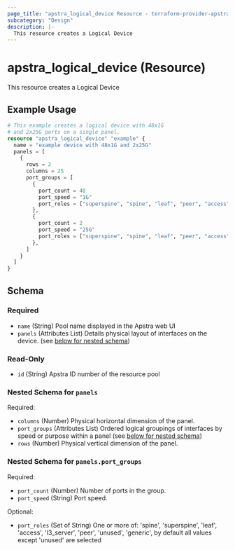 ```yaml
---
page_title: "apstra_logical_device Resource - terraform-provider-apstra"
subcategory: "Design"
description: |-
  This resource creates a Logical Device
---
```


# apstra_logical_device (Resource)

This resource creates a Logical Device


## Example Usage

```terraform
# This example creates a logical device with 48x1G
# and 2x25G ports on a single panel.
resource "apstra_logical_device" "example" {
  name = "example device with 48x1G and 2x25G"
  panels = [
    {
      rows = 2
      columns = 25
      port_groups = [
        {
          port_count = 48
          port_speed = "1G"
          port_roles = ["superspine", "spine", "leaf", "peer", "access", "generic"]
        },
        {
          port_count = 2
          port_speed = "25G"
          port_roles = ["superspine", "spine", "leaf", "peer", "access", "generic"]
        },
      ]
    }
  ]
}
```

<!-- schema generated by tfplugindocs -->
## Schema

### Required

- `name` (String) Pool name displayed in the Apstra web UI
- `panels` (Attributes List) Details physical layout of interfaces on the device. (see [below for nested schema](#nestedatt--panels))

### Read-Only

- `id` (String) Apstra ID number of the resource pool

<a id="nestedatt--panels"></a>
### Nested Schema for `panels`

Required:

- `columns` (Number) Physical horizontal dimension of the panel.
- `port_groups` (Attributes List) Ordered logical groupings of interfaces by speed or purpose within a panel (see [below for nested schema](#nestedatt--panels--port_groups))
- `rows` (Number) Physical vertical dimension of the panel.

<a id="nestedatt--panels--port_groups"></a>
### Nested Schema for `panels.port_groups`

Required:

- `port_count` (Number) Number of ports in the group.
- `port_speed` (String) Port speed.

Optional:

- `port_roles` (Set of String) One or more of: 'spine', 'superspine', 'leaf', 'access', 'l3_server', 'peer', 'unused', 'generic', by default all values except 'unused' are selected



